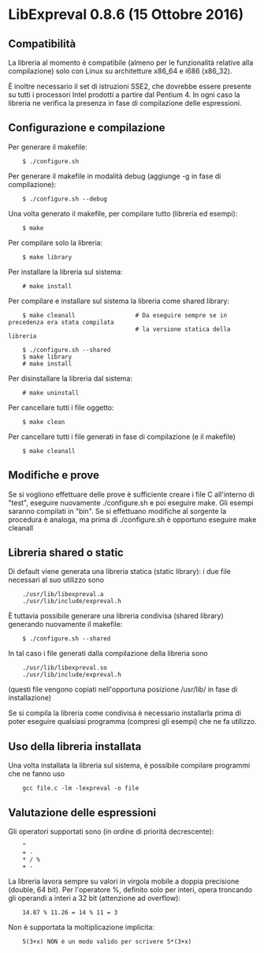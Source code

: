# LibExpreval 0.8.6 (15 Ottobre 2016)

## Compatibilità

La libreria al momento è compatibile (almeno per le funzionalità relative alla compilazione)
solo con Linux su architetture x86_64 e i686 (x86_32).

È inoltre necessario il set di istruzioni SSE2, che dovrebbe essere presente su tutti i
processori Intel prodotti a partire dal Pentium 4. In ogni caso la libreria ne verifica la
presenza in fase di compilazione delle espressioni.

## Configurazione e compilazione

Per generare il makefile:

        $ ./configure.sh

Per generare il makefile in modalità debug (aggiunge -g in fase di compilazione):

        $ ./configure.sh --debug

Una volta generato il makefile, per compilare tutto (libreria ed esempi):

        $ make

Per compilare solo la libreria:

        $ make library

Per installare la libreria sul sistema:

        # make install
        
Per compilare e installare sul sistema la libreria come shared library:

        $ make cleanall                 # Da eseguire sempre se in precedenza era stata compilata
                                        # la versione statica della libreria

        $ ./configure.sh --shared
        $ make library
        # make install

Per disinstallare la libreria dal sistema:

        # make uninstall

Per cancellare tutti i file oggetto:

        $ make clean

Per cancellare tutti i file generati in fase di compilazione (e il makefile)

        $ make cleanall

## Modifiche e prove

Se si vogliono effettuare delle prove è sufficiente creare i file C all'interno di "test",
eseguire nuovamente ./configure.sh e poi eseguire make. Gli esempi saranno compilati in "bin".
Se si effettuano modifiche al sorgente la procedura è analoga, ma prima di ./configure.sh
è opportuno eseguire make cleanall

## Libreria shared o static

Di default viene generata una libreria statica (static library): i due file necessari al suo
utilizzo sono

        ./usr/lib/libexpreval.a
        ./usr/lib/include/expreval.h
        
È tuttavia possibile generare una libreria condivisa (shared library) generando nuovamente il
makefile:

        $ ./configure.sh --shared

In tal caso i file generati dalla compilazione della libreria sono

        ./usr/lib/libexpreval.so
        ./usr/lib/include/expreval.h

(questi file vengono copiati nell'opportuna posizione /usr/lib/ in fase di installazione)

Se si compila la libreria come condivisa è necessario installarla prima di poter eseguire
qualsiasi programma (compresi gli esempi) che ne fa utilizzo.

## Uso della libreria installata

Una volta installata la libreria sul sistema, è possibile compilare programmi che ne fanno uso

        gcc file.c -lm -lexpreval -o file

## Valutazione delle espressioni

Gli operatori supportati sono (in ordine di priorità decrescente):

        ^
        + -
        * / %
        + -

La libreria lavora sempre su valori in virgola mobile a doppia precisione (double, 64 bit).
Per l'operatore %, definito solo per interi, opera troncando gli operandi a interi a 32 bit
(attenzione ad overflow):

        14.87 % 11.26 = 14 % 11 = 3

Non è supportata la moltiplicazione implicita:

        5(3+x) NON è un modo valido per scrivere 5*(3+x)
